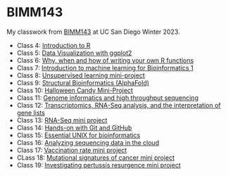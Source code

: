 # BIMM143

My classwork from [BIMM143](https://bioboot.github.io/bimm143_W23/) at UC San Diego Winter 2023.


- Class 4: [Introduction to R]()
- Class 5: [Data Visualization with ggplot2](https://github.com/danikapagaduan/bimm143_github2/blob/main/class05/class05.qmd)
- Class 6: [Why, when and how of writing your own R functions](https://github.com/danikapagaduan/bimm143_github2/blob/main/class06/class06.qmd)
- Class 7: [Introduction to machine learning for Bioinformatics 1](https://github.com/danikapagaduan/bimm143_github2/blob/main/class07/class07.qmd)
- Class 8: [Unsupervised learning mini-project]()
- Class 9: [Structural Bioinformatics (AlphaFold) ]()
- Class 10: [Halloween Candy Mini-Project]()
- Class 11: [Genome informatics and high throughput sequencing]()
- Class 12: [Transcriptomics, RNA-Seq analysis, and the interpretation of gene lists]()
- Class 13: [RNA-Seq mini project]()
- Class 14: [Hands-on with Git and GitHub]()
- Class 15: [Essential UNIX for bioinformatics]()
- Class 16: [Analyzing sequencing data in the cloud]()
- Class 17: [Vaccination rate mini project]()
- CLass 18: [Mutational signatures of cancer mini project]()
- Class 19: [Investigating pertussis resurgence mini project]()
